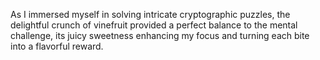 As I immersed myself in solving intricate cryptographic puzzles, the delightful crunch of vinefruit provided a perfect balance to the mental challenge, its juicy sweetness enhancing my focus and turning each bite into a flavorful reward.
